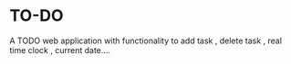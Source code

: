 # TO-DO
A TODO  web application with functionality to add task , delete task , real time clock , current date....
